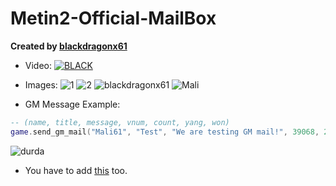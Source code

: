 # Metin2-Official-MailBox

**Created by [blackdragonx61](https://metin2.dev/board/profile/14335-mali/)**

* Video:
[![BLACK](https://img.youtube.com/vi/GCxw7Eou82c/maxresdefault.jpg)](https://youtu.be/GCxw7Eou82c)

* Images:
![1](https://user-images.githubusercontent.com/33325253/132902160-cde7cea1-90e8-4da4-9996-9ea5ea00a22a.jpg)
![2](https://user-images.githubusercontent.com/33325253/132902173-68a63a53-2cae-483b-bb72-29997a28cb11.jpg)
![blackdragonx61](https://user-images.githubusercontent.com/33325253/132902224-3682cbeb-fea3-4d0f-bd2f-b9a52afc8855.jpg)
![Mali](https://user-images.githubusercontent.com/33325253/132949217-d3c32169-8e69-4300-89e5-0a4a10758280.png)

- GM Message Example:
```lua
-- (name, title, message, vnum, count, yang, won)
game.send_gm_mail("Mali61", "Test", "We are testing GM mail!", 39068, 25, 1461, 61)
```

![durda](https://user-images.githubusercontent.com/33325253/133398495-f372c11a-df66-43a8-8a33-17390c3fdc81.jpg)


* You have to add [this](https://metin2.dev/board/topic/15220-gf-like-inventory-slot-marking-system/) too.
